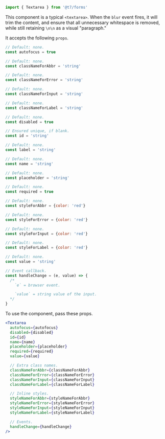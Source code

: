 ```js
import { Textarea } from '@t7/forms'
```

This component is a typical `<textarea>`. When the `blur` event fires, it will trim the content, and ensure that all unnecessary whitespace is removed, while still retaining `\n\n` as a visual "paragraph."

It accepts the following `props`.

```js
// Default: none.
const autofocus = true

// Default: none.
const classNameForAbbr = 'string'

// Default: none.
const classNameForError = 'string'

// Default: none.
const classNameForInput = 'string'

// Default: none.
const classNameForLabel = 'string'

// Default: none.
const disabled = true

// Ensured unique, if blank.
const id = 'string'

// Default: none.
const label = 'string'

// Default: none.
const name = 'string'

// Default: none.
const placeholder = 'string'

// Default: none.
const required = true

// Default: none.
const styleForAbbr = {color: 'red'}

// Default: none.
const styleForError = {color: 'red'}

// Default: none.
const styleForInput = {color: 'red'}

// Default: none.
const styleForLabel = {color: 'red'}

// Default: none.
const value = 'string'

// Event callback.
const handleChange = (e, value) => {
  /*
    `e` = browser event.

    `value` = string value of the input.
  */
}
```

To use the component, pass these props.

```jsx
<Textarea
  autofocus={autofocus}
  disabled={disabled}
  id={id}
  name={name}
  placeholder={placeholder}
  required={required}
  value={value}

  // Extra class names.
  classNameForAbbr={classNameForAbbr}
  classNameForError={classNameForError}
  classNameForInput={classNameForInput}
  classNameForLabel={classNameForLabel}

  // Inline styles.
  styleNameForAbbr={styleNameForAbbr}
  styleNameForError={styleNameForError}
  styleNameForInput={styleNameForInput}
  styleNameForLabel={styleNameForLabel}

  // Events.
  handleChange={handleChange}
/>
```
